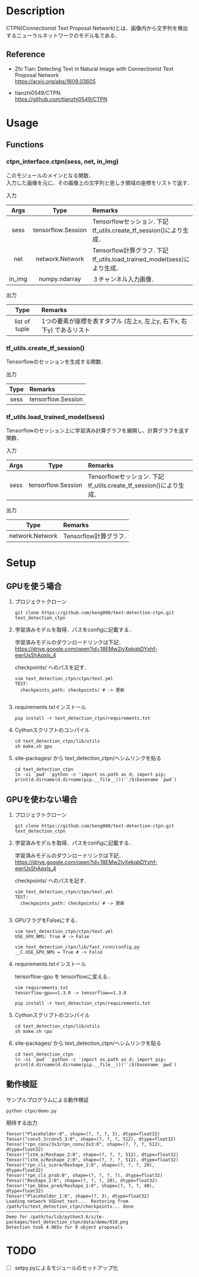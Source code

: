 # Description
CTPN(Connectionist Text Proposal Network)とは、画像内から文字列を検出するニューラルネットワークのモデル名である．  

## Reference
* Zhi Tian: Detecting Text in Natural Image with Connectionist Text Proposal Network  
https://arxiv.org/abs/1609.03605  

* tianzhi0549/CTPN  
https://github.com/tianzhi0549/CTPN


# Usage 
## Functions

### ctpn_interface.ctpn(sess, net, in_img)

このモジュールのメインとなる関数．  
入力した画像を元に、その画像上の文字列と思しき領域の座標をリストで返す．

入力 

| Args | Type | Remarks |
| :---: | :---: | :--- |
| sess | tensorflow.Session | Tensorflowセッション. 下記tf_utils.create_tf_session()により生成． |
| net | network.Network | Tensorflow計算グラフ. 下記tf_utils.load_trained_model(sess)により生成． |
| in_img | numpy.ndarray | ３チャンネル入力画像． |

出力

| Type | Remarks |
| :---: | :--- |
| list of tuple | 1つの要素が座標を表すタプル (左上x, 左上y, 右下x, 右下y) であるリスト |


### tf_utils.create_tf_session()

Tensorflowのセッションを生成する関数．

 出力

| Type | Remarks |
| :---: | :--- |
| sess | tensorflow.Session | Tensorflowセッション. |

### tf_utils.load_trained_model(sess)

Tensorflowのセッション上に学習済み計算グラフを展開し、計算グラフを返す関数．

入力 

| Args | Type | Remarks |
| :---: | :---: | :--- |
| sess | tensorflow.Session | Tensorflowセッション. 下記tf_utils.create_tf_session()により生成． |

出力

| Type | Remarks |
| :---: | :--- |
| network.Network | Tensorflow計算グラフ. |

# Setup
## GPUを使う場合

1. プロジェクトクローン

    ```
    git clone https://github.com/keng000/text-detection-ctpn.git text_detection_ctpn
    ```

1. 学習済みモデルを取得．パスをconfigに記載する．

	学習済みモデルのダウンロードリンクは下記．  
	https://drive.google.com/open?id=18EMw2lyXekqbDYxhf-ewrUsShAqxls_4
    
	checkpoints/ へのパスを記す．

    ```
    vim text_detection_ctpn/ctpn/text.yml
    TEST:
      checkpoints_path: checkpoints/ # -> 更新
     
    ```

1. requirements.txtインストール

    ```
    pip install -r text_detection_ctpn/requirements.txt
    ```

1. Cythonスクリプトのコンパイル
    
    ```
    cd text_detection_ctpn/lib/utils
    sh make.sh gpu
    ```

1. site-packages/ から text_detection_ctpn/へシムリンクを貼る
	
	```
	cd text_detection_ctpn
	ln -si `pwd` `python -c 'import os.path as d; import pip; print(d.dirname(d.dirname(pip.__file__)))'`/$(basename `pwd`)
	```

## GPUを使わない場合


1. プロジェクトクローン

    ```
    git clone https://github.com/keng000/text-detection-ctpn.git text_detection_ctpn
    ```

1. 学習済みモデルを取得．パスをconfigに記載する．

	学習済みモデルのダウンロードリンクは下記．  
	https://drive.google.com/open?id=18EMw2lyXekqbDYxhf-ewrUsShAqxls_4
    
	checkpoints/ へのパスを記す．

    ```
    vim text_detection_ctpn/ctpn/text.yml
    TEST:
      checkpoints_path: checkpoints/ # -> 更新
     
    ```

1. GPUフラグをFalseにする．

    ```
    vim text_detection_ctpn/ctpn/text.yml
    USE_GPU_NMS: True # -> False
    ```

    ```
    vim text_detection_ctpn/lib/fast_rcnn/config.py
    __C.USE_GPU_NMS = True # -> False
    ```

1. requirements.txtインストール
	
	tensorflow-gpu を tensorflowに変える．

    ```
	vim requirements.txt
	tensorflow-gpu==1.3.0 -> tensorflow==1.3.0
	```

	```
    pip install -r text_detection_ctpn/requirements.txt
    ```

1. Cythonスクリプトのコンパイル
    
    ```
    cd text_detection_ctpn/lib/utils
    sh make.sh cpu
    ```

1. site-packages/ から text_detection_ctpn/へシムリンクを貼る
	
	```
	cd text_detection_ctpn
	ln -si `pwd` `python -c 'import os.path as d; import pip; print(d.dirname(d.dirname(pip.__file__)))'`/$(basename `pwd`)
	```

## 動作検証

サンプルプログラムによる動作検証
```
python ctpn/demo.py
```

期待する出力
```
Tensor("Placeholder:0", shape=(?, ?, ?, 3), dtype=float32)
Tensor("conv5_3/conv5_3:0", shape=(?, ?, ?, 512), dtype=float32)
Tensor("rpn_conv/3x3/rpn_conv/3x3:0", shape=(?, ?, ?, 512), dtype=float32)
Tensor("lstm_o/Reshape_2:0", shape=(?, ?, ?, 512), dtype=float32)
Tensor("lstm_o/Reshape_2:0", shape=(?, ?, ?, 512), dtype=float32)
Tensor("rpn_cls_score/Reshape_1:0", shape=(?, ?, ?, 20), dtype=float32)
Tensor("rpn_cls_prob:0", shape=(?, ?, ?, ?), dtype=float32)
Tensor("Reshape_2:0", shape=(?, ?, ?, 20), dtype=float32)
Tensor("rpn_bbox_pred/Reshape_1:0", shape=(?, ?, ?, 40), dtype=float32)
Tensor("Placeholder_1:0", shape=(?, 3), dtype=float32)
Loading network VGGnet_test...  Restoring from /path/to/text_detection_ctpn/checkpoints... done
~~~~~~~~~~~~~~~~~~~~~~~~~~~~~~~~~~~
Demo for /path/to/lib/python3.6/site-packages/text_detection_ctpn/data/demo/010.png
Detection took 4.965s for 8 object proposals       
```

# TODO
- [ ] setpy.pyによるモジュールのセットアップ化


